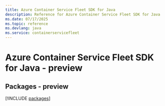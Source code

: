 ```yaml
---
title: Azure Container Service Fleet SDK for Java
description: Reference for Azure Container Service Fleet SDK for Java
ms.date: 07/17/2025
ms.topic: reference
ms.devlang: java
ms.service: containerservicefleet
---
```

# Azure Container Service Fleet SDK for Java - preview
## Packages - preview
[!INCLUDE [packages](container-service-fleet-index.md)]